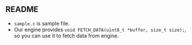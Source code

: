 ## README
- `sample.c` is sample file.
- Our engine provides `void FETCH_DATA(uint8_t *buffer, size_t size);`, so you can use it to fetch data from engine.
